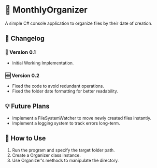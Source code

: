 # :file_folder: MonthlyOrganizer 
A simple C# console application to organize files by their date of creation.

## :wrench: Changelog

### :arrows_counterclockwise: Version 0.1
- Initial Working Implementation.

### :new: Version 0.2
- Fixed the code to avoid redundant operations.
- Fixed the folder date formatting for better readability.

## :bulb: Future Plans
- Implement a FileSystemWatcher to move newly created files instantly.
- Implement a logging system to track errors long-term.


## :book: How to Use
1. Run the program and specify the target folder path.
2. Create a Organizer class instance.
3. Use Organizer's methods to manipulate the directory.